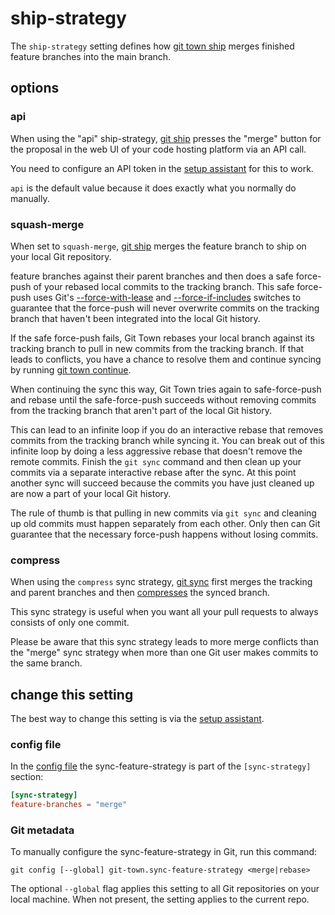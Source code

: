 # ship-strategy

The `ship-strategy` setting defines how [git town ship](../commands/ship.md)
merges finished feature branches into the main branch.

## options

### api

When using the "api" ship-strategy, [git ship](../commands/ship.md) presses the
"merge" button for the proposal in the web UI of your code hosting platform via
an API call.

You need to configure an API token in the
[setup assistant](../commands/config-setup.md) for this to work.

`api` is the default value because it does exactly what you normally do
manually.

### squash-merge

When set to `squash-merge`, [git ship](../commands/ship.md) merges the feature
branch to ship on your local Git repository.

feature branches against their parent branches and then does a safe force-push
of your rebased local commits to the tracking branch. This safe force-push uses
Git's
[--force-with-lease](https://git-scm.com/docs/git-push#Documentation/git-push.txt---no-force-with-lease)
and
[--force-if-includes](https://git-scm.com/docs/git-push#Documentation/git-push.txt---no-force-if-includes)
switches to guarantee that the force-push will never overwrite commits on the
tracking branch that haven't been integrated into the local Git history.

If the safe force-push fails, Git Town rebases your local branch against its
tracking branch to pull in new commits from the tracking branch. If that leads
to conflicts, you have a chance to resolve them and continue syncing by running
[git town continue](../commands/continue.md).

When continuing the sync this way, Git Town tries again to safe-force-push and
rebase until the safe-force-push succeeds without removing commits from the
tracking branch that aren't part of the local Git history.

This can lead to an infinite loop if you do an interactive rebase that removes
commits from the tracking branch while syncing it. You can break out of this
infinite loop by doing a less aggressive rebase that doesn't remove the remote
commits. Finish the `git sync` command and then clean up your commits via a
separate interactive rebase after the sync. At this point another sync will
succeed because the commits you have just cleaned up are now a part of your
local Git history.

The rule of thumb is that pulling in new commits via `git sync` and cleaning up
old commits must happen separately from each other. Only then can Git guarantee
that the necessary force-push happens without losing commits.

### compress

When using the `compress` sync strategy, [git sync](../commands/sync.md) first
merges the tracking and parent branches and then
[compresses](../commands/compress.md) the synced branch.

This sync strategy is useful when you want all your pull requests to always
consists of only one commit.

Please be aware that this sync strategy leads to more merge conflicts than the
"merge" sync strategy when more than one Git user makes commits to the same
branch.

## change this setting

The best way to change this setting is via the
[setup assistant](../configuration.md).

### config file

In the [config file](../configuration-file.md) the sync-feature-strategy is part
of the `[sync-strategy]` section:

```toml
[sync-strategy]
feature-branches = "merge"
```

### Git metadata

To manually configure the sync-feature-strategy in Git, run this command:

```
git config [--global] git-town.sync-feature-strategy <merge|rebase>
```

The optional `--global` flag applies this setting to all Git repositories on
your local machine. When not present, the setting applies to the current repo.
